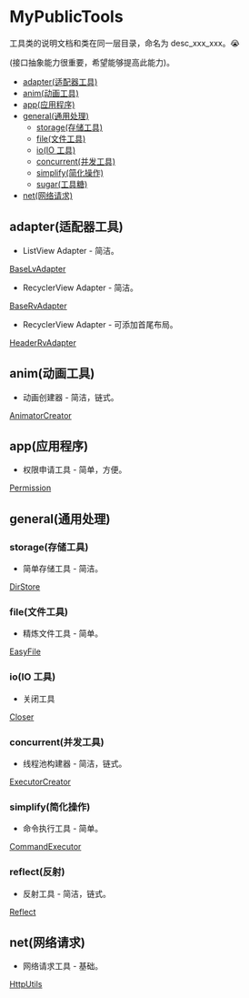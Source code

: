 # MyPublicTools

工具类的说明文档和类在同一层目录，命名为 desc_xxx_xxx。😭

(接口抽象能力很重要，希望能够提高此能力)。

- [adapter(适配器工具)](#adapter-适配器工具)
- [anim(动画工具)](#anim-动画工具)
- [app(应用程序)](#app-应用程序)
- [general(通用处理)](#general-通用处理)
  - [storage(存储工具)](#storage-存储工具)
  - [file(文件工具)](#file-文件工具)
  - [io(IO 工具)](#io-io-工具)
  - [concurrent(并发工具)](#concurrent-并发工具)
  - [simplify(简化操作)](#simplify-简化操作)
  - [sugar(工具糖)](#sugar-工具糖)
- [net(网络请求)](#net-网络请求)

## adapter(适配器工具)

- ListView Adapter - 简洁。

[BaseLvAdapter](./utilslib/src/main/java/io/l0neman/utils/adapter/desc_base_lvadapter.md)

- RecyclerView Adapter - 简洁。

[BaseRvAdapter](./utilslib/src/main/java/io/l0neman/utils/adapter/desc_base_rvadapter.md)

- RecyclerView Adapter - 可添加首尾布局。

[HeaderRvAdapter](./utilslib/src/main/java/io/l0neman/utils/adapter/desc_header_rvadapter.md)

## anim(动画工具)

- 动画创建器 - 简洁，链式。

[AnimatorCreator](./utilslib/src/main/java/io/l0neman/utils/anim/desc_animator_creator.md)

## app(应用程序)

- 权限申请工具 - 简单，方便。

[Permission](./utilslib/src/main/java/io/l0neman/utils/app/desc_permission_utils.md)

## general(通用处理)

### storage(存储工具)

- 简单存储工具 - 简洁。

[DirStore](./utilslib/src/main/java/io/l0neman/utils/general/storage/desc_dir_store.md)

### file(文件工具)

- 精炼文件工具 - 简单。

[EasyFile](./utilslib/src/main/java/io/l0neman/utils/general/file/desc_easy_file.md)

### io(IO 工具)

- 关闭工具

[Closer](./utilslib/src/main/java/io/l0neman/utils/general/io/desc_closer.md)

### concurrent(并发工具)

- 线程池构建器 - 简洁，链式。

[ExecutorCreator](./utilslib/src/main/java/io/l0neman/utils/general/concurrent/desc_executor_creator.md)

### simplify(简化操作)

- 命令执行工具 - 简单。

[CommandExecutor](./utilslib/src/main/java/io/l0neman/utils/general/simplify/desc_command_executor.md)

### reflect(反射)

- 反射工具 - 简洁，链式。

[Reflect](./utilslib/src/main/java/io/l0neman/utils/general/reflect/desc_reflect_utils.md)

## net(网络请求)

- 网络请求工具 - 基础。

[HttpUtils](./utilslib/src/main/java/io/l0neman/utils/net/desc_http_utils.md)

